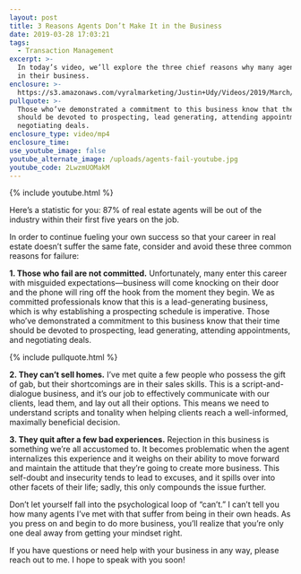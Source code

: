 ```yaml
---
layout: post
title: 3 Reasons Agents Don’t Make It in the Business
date: 2019-03-28 17:03:21
tags:
  - Transaction Management
excerpt: >-
  In today’s video, we’ll explore the three chief reasons why many agents fail
  in their business.
enclosure: >-
  https://s3.amazonaws.com/vyralmarketing/Justin+Udy/Videos/2019/March/Salt+Lake+City+Real+Estate+Agent-+3+Reasons+Agents+Dont+Make+It+in+the+Business.mp4
pullquote: >-
  Those who’ve demonstrated a commitment to this business know that their time
  should be devoted to prospecting, lead generating, attending appointments, and
  negotiating deals.
enclosure_type: video/mp4
enclosure_time:
use_youtube_image: false
youtube_alternate_image: /uploads/agents-fail-youtube.jpg
youtube_code: 2LwzmUOMakM
---
```


{% include youtube.html %}

Here’s a statistic for you: 87% of real estate agents will be out of the industry within their first five years on the job.&nbsp;

In order to continue fueling your own success so that your career in real estate doesn’t suffer the same fate, consider and avoid these three common reasons for failure:&nbsp;

**1. Those who fail are not committed.** Unfortunately, many enter this career with misguided expectations—business will come knocking on their door and the phone will ring off the hook from the moment they begin. We as committed professionals know that this is a lead-generating business, which is why establishing a prospecting schedule is imperative. Those who’ve demonstrated a commitment to this business know that their time should be devoted to prospecting, lead generating, attending appointments, and negotiating deals.

{% include pullquote.html %}

**2. They can’t sell homes.** I’ve met quite a few people who possess the gift of gab, but their shortcomings are in their sales skills. This is a script-and-dialogue business, and it’s our job to effectively communicate with our clients, lead them, and lay out all their options. This means we need to understand scripts and tonality when helping clients reach a well-informed, maximally beneficial decision.&nbsp;

**3. They quit after a few bad experiences.** Rejection in this business is something we’re all accustomed to. It becomes problematic when the agent internalizes this experience and it weighs on their ability to move forward and maintain the attitude that they’re going to create more business. This self-doubt and insecurity tends to lead to excuses, and it spills over into other facets of their life; sadly, this only compounds the issue further. &nbsp;&nbsp;

Don’t let yourself fall into the psychological loop of “can’t.” I can’t tell you how many agents I’ve met with that suffer from being in their own heads. As you press on and begin to do more business, you’ll realize that you’re only one deal away from getting your mindset right.&nbsp;

If you have questions or need help with your business in any way, please reach out to me. I hope to speak with you soon!